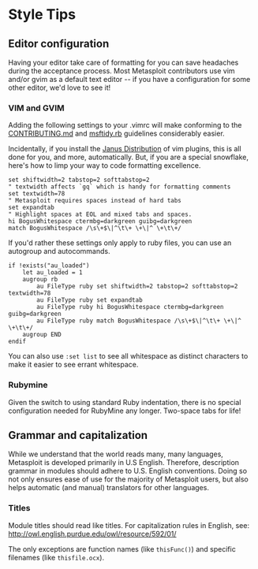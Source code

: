 # Style Tips

## Editor configuration

Having your editor take care of formatting for you can save headaches during the acceptance process. Most Metasploit contributors use vim and/or gvim as a default text editor -- if you have a configuration for some other editor, we'd love to see it!

### VIM and GVIM

Adding the following settings to your .vimrc will make conforming to the [CONTRIBUTING.md](https://github.com/rapid7/metasploit-framework/blob/master/CONTRIBUTING.md) and [msftidy.rb](https://github.com/rapid7/metasploit-framework/blob/master/tools/dev/msftidy.rb) guidelines considerably easier. 

Incidentally, if you install the [Janus Distribution](https://github.com/carlhuda/janus) of vim plugins, this is all done for you, and more, automatically. But, if you are a special snowflake, here's how to limp your way to code formatting excellence.

```
set shiftwidth=2 tabstop=2 softtabstop=2
" textwidth affects `gq` which is handy for formatting comments
set textwidth=78
" Metasploit requires spaces instead of hard tabs
set expandtab
" Highlight spaces at EOL and mixed tabs and spaces.
hi BogusWhitespace ctermbg=darkgreen guibg=darkgreen
match BogusWhitespace /\s\+$\|^\t\+ \+\|^ \+\t\+/
```

If you'd rather these settings only apply to ruby files, you can use an autogroup and autocommands.

```
if !exists("au_loaded")
    let au_loaded = 1
    augroup rb
        au FileType ruby set shiftwidth=2 tabstop=2 softtabstop=2 textwidth=78
        au FileType ruby set expandtab
        au FileType ruby hi BogusWhitespace ctermbg=darkgreen guibg=darkgreen
        au FileType ruby match BogusWhitespace /\s\+$\|^\t\+ \+\|^ \+\t\+/
    augroup END
endif
```

You can also use `:set list` to see all whitespace as distinct characters to make it easier to see errant whitespace.

### Rubymine

Given the switch to using standard Ruby indentation, there is no special configuration needed for RubyMine any longer. Two-space tabs for life!

## Grammar and capitalization

While we understand that the world reads many, many languages, Metasploit is developed primarily in U.S English. Therefore, description grammar in modules should adhere to U.S. English conventions. Doing so not only ensures ease of use for the majority of Metasploit users, but also helps automatic (and manual) translators for other languages.

### Titles

Module titles should read like titles. For capitalization rules in English, see: http://owl.english.purdue.edu/owl/resource/592/01/
    
The only exceptions are function names (like `thisFunc()`) and specific filenames (like `thisfile.ocx`).